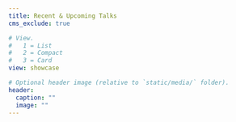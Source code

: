 ```yaml
---
title: Recent & Upcoming Talks
cms_exclude: true

# View.
#   1 = List
#   2 = Compact
#   3 = Card
view: showcase

# Optional header image (relative to `static/media/` folder).
header:
  caption: ""
  image: ""
---
```

